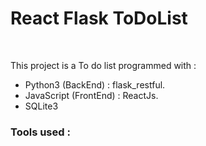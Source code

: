 # React Flask ToDoList

&nbsp;

This project is a To do list programmed with :
- Python3 (BackEnd) : flask_restful.
- JavaScript (FrontEnd) : ReactJs.
- SQLite3
&nbsp;

### Tools used : 

